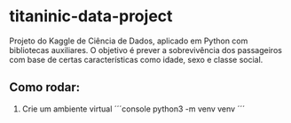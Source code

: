 # titaninic-data-project
Projeto do Kaggle de Ciência de Dados, aplicado em Python com bibliotecas auxiliares. O objetivo é prever a sobrevivência dos passageiros com base de certas características como idade, sexo e classe social.

## Como rodar:

1. Crie um ambiente virtual
´´´console
python3 -m venv venv
´´´